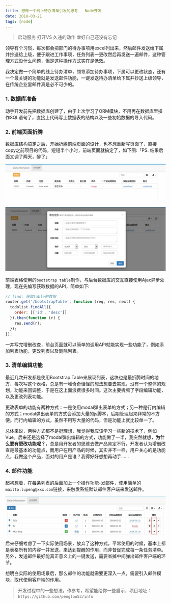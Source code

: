 ```yaml
---
title: 想做一个线上待办清单引发的思考 - Node开发
date: 2018-03-21
tags: [node]
---
```


> 启动服务
> 打开VS
> 久违的动作
> 幸好自己还没有忘记

领导有个习惯，每次都会把部门的待办事项用excel列出来，然后邮件发送给下属并抄送给上级，便于跟进工作事项，任务列表一更改然后再发送一遍邮件，这种管理方式没什么问题，但是这种操作方式实在是低效。

我决定做一个简单的线上待办清单，领导添加待办事项，下属可以更改状态，还有一个最关键的功能就是发送邮件功能，一键发送待办清单给下属并抄送上级领导，在传统企业里邮件真是必不可少的。

### 1. 数据库准备
动手开发前先把数据库创建了，由于上次学习了ORM模块，不用再在数据库里操作SQL语句了，直接上代码写上数据表的结构以及一些初始数据的导入代码。

### 2. 前端页面折腾
数据库结构搞定之后，开始折腾前端页面的设计，也不想重新写页面了，直接copy之前项目的代码，短短半个小时，前端页面就搞定了，如下图:「PS. 结果后面又调了两天，醉了」

![](/image/node/BaiduShurufa_2018-1-6_19-31-17.png)

![](/image/node/BaiduShurufa_2018-1-6_19-36-58.png)

前端表格使用的`bootstrap table`制作，与后台数据库的交互直接使用Ajax异步处理，现在先编写获取数据的API，简单如下: 

```js
// find: 获取table的数据
router.get('/bootstrapTable', function (req, res, next) {
  todolist.findAll({
    order: [['id', 'desc']]
  }).then(function (r) {
    res.send(r);
  });
});
```

一并写完增删改查，前台页面就可以简单的调用API就能实现一些功能了，例如添加列表功能，更改列表以及删除列表。

### 3. 清单编辑功能
最近几次开发都是使用Bootstrap Table来展现列表，这块也是最折腾时间的地方，每次写这个表格，总是有一堆奇奇怪怪的想法想要去实现，没有一个整体的规划，功能来回调整，于是在这上面浪费很多时间。这次主要折腾了字段编辑功能，以及更改列表功能。

更改表单的功能有两种方式：一是使用modal弹出表单的方式；另一种是行内编辑的方式；modal弹出表单的方式会添加大量的js脚本，后期管理起来非常的不方便。而行内编辑的方式，虽然不用写大量的代码，但是功能上就比较单一了。

总体来说，两种方式都不是挺理想，我觉得我应该学习一些新的技术了，例如Vue。后来还是选择了modal弹出编辑的方式，功能做了一半，我突然就想，**为什么要有更改功能呢？**，总是用开发者的思维去做产品肯定不行，开发者认为增删改查是最基本的功能点，而用户在用产品的时候，其实并不一样，用户关心的是功能点，我做这个产品，面对的用户是谁？我得好好想想再动手......

### 4. 邮件功能
起初想着，在每条列表的后面加上一个操作功能-发邮件，使用简单的`mailto:lupeng@xxx.com`链接，来触发系统默认邮件客户端来发送邮件。

![](/image/node/2018-01-22-17-12-53.jpg)

后来仔细考虑了一下实际使用场景，放弃了这种方式，平常使用的时候，基本上都是表格所有的内容一并发送，来达到提醒的作用，而非督促完成每一条任务清单。另外，发送邮件最好能真正意义上的一键发送，需要省掉中间弹出邮件客户端的环节。

想明白实际的使用场景后，那么邮件的功能就需要更深入一点，需要引入邮件模块，取代使用客户端的作用。

> 开发过程中的一些想法，作参考，希望能给你一些启示，项目地址：`https://github.com/pengloo53/info`